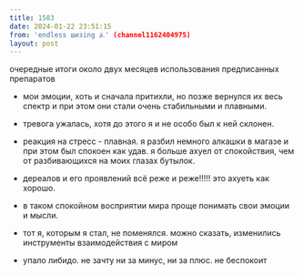 ```yaml
---
title: 1583
date: 2024-01-22 23:51:15
from: 'endless шизing ⍼' (channel1162404975)
layout: post
---
```


очередные итоги около двух месяцев использования предписанных препаратов

- мои эмоции, хоть и сначала притихли, но позже вернулся их весь спектр и при этом они стали очень стабильными и плавными.

- тревога ужалась, хотя до этого я и не особо был к ней склонен.

- реакция на стресс - плавная. я разбил немного алкашки в магазе и при этом был спокоен как удав. я больше ахуел от спокойствия, чем от разбивающихся на моих глазах бутылок.

- дереалов и его проявлений всё реже и реже!!!!! это ахуеть как хорошо.

- в таком спокойном восприятии мира проще понимать свои эмоции и мысли.

- тот я, которым я стал, не поменялся. можно сказать, изменились инструменты взаимодействия с миром

- упало либидо. не зачту ни за минус, ни за плюс. не беспокоит
